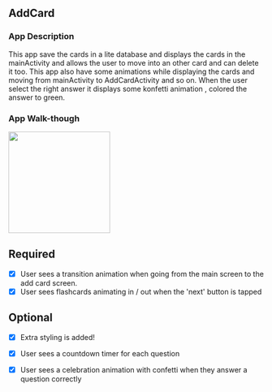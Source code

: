 
## AddCard

### App Description
This app save the cards in a lite database and displays the cards in the mainActivity and allows the user to move into an other card and can delete it too. This app also have some animations while displaying the cards and moving from mainActivity to AddCardActivity and so on. When the user select the right answer it displays some konfetti animation , colored the answer to green.
### App Walk-though

<img src="https://github.com/wdolcine/AddCard/blob/master/Add_card%20(2).gif" width=200><br>



## Required
- [x] User sees a transition animation when going from the main screen to the add card screen.
- [x] User sees flashcards animating in / out when the 'next' button is tapped

## Optional
- [x] Extra styling is added!
- [x] User sees a countdown timer for each question
- [x] User sees a celebration animation with confetti when they answer a question correctly

